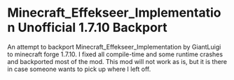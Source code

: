 # Minecraft_Effekseer_Implementation Unofficial 1.7.10 Backport
An attempt to backport Minecraft_Effekseer_Implementation by GiantLuigi to minecraft forge 1.7.10. I fixed all compile-time and some runtime crashes and backported most of the mod. This mod will not work as is, but it is there in case someone wants to pick up where I left off.
